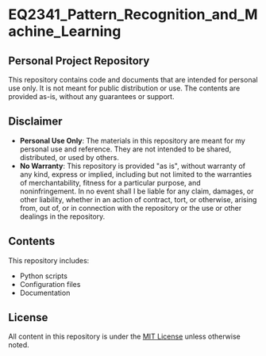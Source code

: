 # EQ2341_Pattern_Recognition_and_Machine_Learning

## Personal Project Repository

This repository contains code and documents that are intended for personal use only. It is not meant for public distribution or use. The contents are provided as-is, without any guarantees or support.

## Disclaimer

- **Personal Use Only**: The materials in this repository are meant for my personal use and reference. They are not intended to be shared, distributed, or used by others.
- **No Warranty**: This repository is provided "as is", without warranty of any kind, express or implied, including but not limited to the warranties of merchantability, fitness for a particular purpose, and noninfringement. In no event shall I be liable for any claim, damages, or other liability, whether in an action of contract, tort, or otherwise, arising from, out of, or in connection with the repository or the use or other dealings in the repository.

## Contents

This repository includes:
- Python scripts
- Configuration files
- Documentation

## License

All content in this repository is under the [MIT License](LICENSE) unless otherwise noted.
